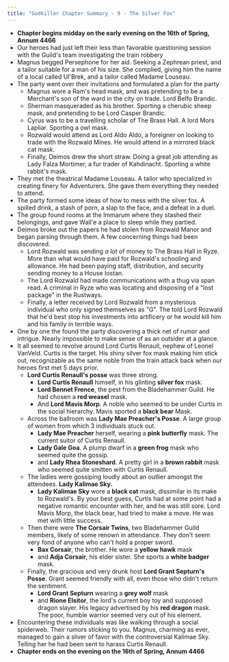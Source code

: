 ```yaml
---
title: "Godkiller Chapter Summary - 9 - The Silver Fox"
---
```

- **Chapter begins midday on the early evening on the 16th of Spring, Annum 4466**
- Our heroes had just left their less than favorable questioning session with the Guild's team investigating the train robbery
- Magnus begged Persephone for her aid. Seeking a Zephrean priest, and a tailor suitable for a man of his size. She complied, giving him the name of a local called Ul'Brek, and a tailor called Madame Louseau.
- The party went over their invitations and formulated a plan for the party
	- Magnus wore a Ram's head mask, and was pretending to be a Merchant's son of the ward in the city on trade. Lord Belfo Brandic.
	- Sherman masqueraded as his brother. Sporting a cherubic sheep mask, and pretending to be Lord Casper Brandic.
	- Cyrus was to be a travelling scholar of The Brass Hall. A lord Mors Lapliar. Sporting a owl mask.
	- Rozwald would attend as Lord Aldo Aldo, a foreigner on looking to trade with the Rozwald Mines. He would attend in a mirrored black cat mask.
	- Finally, Deimos drew the short straw. Doing a great job attending as Lady Falza Mortimer, a fur trader of Kahdinacht. Sporting a white rabbit's mask.
- They met the theatrical Madame Louseau. A tailor who specialized in creating finery for Adventurers. She gave them everything they needed to attend.
- The party formed some ideas of how to mess with the silver fox. A spilled drink, a stash of porn, a slap to the face, and a defeat in a duel. 
- The group found rooms at the Immarum where they stashed their belongings, and gave Wall'e a place to sleep while they partied.
- Deimos broke out the papers he had stolen from Rozwald Manor and began parsing through them. A few concerning things had been discovered.
	- Lord Rozwald was sending *a lot* of money to The Brass Hall in Ryze. More than what would have paid for Rozwald's schooling and allowance. He had been paying staff, distribution, and security sending money to a House Iostan. 
	- The Lord Rozwald had made communications with a thug via span read. A criminal in Ryze who was locating and disposing of a "lost package" in the Rustways.
	- Finally, a letter received by Lord Rozwald from a mysterious individual who only signed themselves as "G". The told Lord Rozwald that he'd best stop his investments into artificery or he would kill him and his family in terrible ways.  
- One by one the found the party discovering a thick net of rumor and intrigue. Nearly impossible to make sense of as an outsider at a glance.
- It all seemed to revolve around Lord Curtis Renaull, nephew of Leonel VanVeld. Curtis is the target. His shiny silver fox mask making him stick out, recognizable as the same noble from the train attack back when our heroes first met 5 days prior.
	- **Lord Curtis Renaull's posse** was three strong.
		- **Lord Curtis Renaull** himself, in his glinting **silver fox** mask.
		- **Lord Bennet Frence**, the pest from the Bladehammer Guild. He had chosen a **red weasel** mask.
		- And **Lord Mavis Morp**. A noble who seemed to be under Curtis in the social hierarchy. Mavis sported a **black bear** Mask.
	- Across the ballroom was **Lady Mae Preacher's Posse**. A large group of women from which 3 individuals stuck out.
		- **Lady Mae Preacher** herself, wearing a **pink butterfly** mask. The current suitor of Curtis Renaull.
		- **Lady Gale Goa**. A plump dwarf in a **green frog** mask who seemed quite the gossip.
		- and **Lady Rhea Stoneshard**. A pretty girl in a **brown rabbit** mask who seemed quite smitten with Curtis Renaull.
	- The ladies were gossiping loudly about an outlier amongst the attendees. **Lady Kalimae Sky.**
		- **Lady Kalimae Sky** wore a **black cat** mask, dissimilar in its make to Rozwald's. By your best guess, Curtis had at some point had a negative romantic encounter with her, and he was still sore. Lord Mavis Morp, the black bear, had tried to make a move. He was met with little success.
	- Then there were **The Corsair Twins**, two Bladehammer Guild members, likely of some renown in attendance. They don't seem very fond of anyone who can't hold a proper sword.
		- **Bax Corsair**, the brother. He wore a **yellow hawk** mask
		- and **Adja Corsair**, his elder sister. She sports a **white badger** mask.
	- Finally, the gracious and very drunk host **Lord Grant Septurn's Posse**. Grant seemed friendly with all, even those who didn't return the sentiment.
		- **Lord Grant Septurn** wearing a **grey wolf** mask
		- and **Rione Elsitor**, the lord's current boy toy and supposed dragon slayer. His legacy advertised by his **red dragon** mask. The poor, humble warrior seemed very out of his element.
- Encountering these individuals was like walking through a social spiderweb. Their rumors sticking to you. Magnus, charming as ever, managed to gain a sliver of favor with the controversial Kalimae Sky. Telling her he had been sent to harass Curtis Renaull.
- **Chapter ends on the evening on the 16th of Spring, Annum 4466**